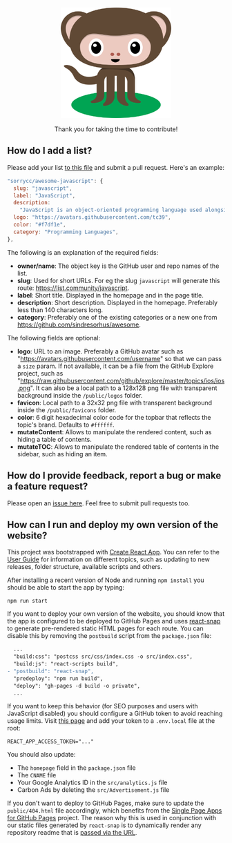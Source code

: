 <p align="center">
  <a href="https://list.community/">
    <img alt="Octomonkey says thanks!" src="../public/octomonkey.svg" width="256" height="256">
  </a>
</p>

<p align="center">
  Thank you for taking the time to contribute!
</p>

## How do I add a list?

Please add your list [to this file](../src/lists.js) and submit a pull request. Here's an example:

```js
"sorrycc/awesome-javascript": {
  slug: "javascript",
  label: "JavaScript",
  description:
    "JavaScript is an object-oriented programming language used alongside HTML and CSS to give functionality to web pages.",
  logo: "https://avatars.githubusercontent.com/tc39",
  color: "#f7df1e",
  category: "Programming Languages",
},
```

The following is an explanation of the required fields:

* **owner/name**: The object key is the GitHub user and repo names of the list.
* **slug**: Used for short URLs. For eg the slug `javascript` will generate this route: https://list.community/javascript.
* **label**: Short title. Displayed in the homepage and in the page title.
* **description**: Short description. Displayed in the homepage. Preferably less than 140 characters long.
* **category**: Preferably one of the existing categories or a new one from https://github.com/sindresorhus/awesome.

The following fields are optional:

* **logo**: URL to an image. Preferably a GitHub avatar such as "https://avatars.githubusercontent.com/username" so that we can pass a `size` param. If not available, it can be a file from the GitHub Explore project, such as "https://raw.githubusercontent.com/github/explore/master/topics/ios/ios.png". It can also be a local path to a 128x128 png file with transparent background inside the `/public/logos` folder.
* **favicon**: Local path to a 32x32 png file with transparent background inside the `/public/favicons` folder.
* **color**: 6 digit hexadecimal color code for the topbar that reflects the topic's brand. Defaults to `#ffffff`.
* **mutateContent**: Allows to manipulate the rendered content, such as hiding a table of contents.
* **mutateTOC**: Allows to manipulate the rendered table of contents in the sidebar, such as hiding an item.

## How do I provide feedback, report a bug or make a feature request?

Please open an [issue here](https://github.com/listcommunity/support/issues).
Feel free to submit pull requests too.

## How can I run and deploy my own version of the website?

This project was bootstrapped with [Create React App](https://github.com/facebookincubator/create-react-app).
You can refer to the [User Guide](https://github.com/facebook/create-react-app/blob/master/packages/react-scripts/template/README.md)
for information on different topics, such as updating to new releases, folder structure, available scripts and others.

After installing a recent version of Node and running `npm install` you should be able to start the app by typing:

```
npm run start
```

If you want to deploy your own version of the website, you should know that the app is configured to be deployed to GitHub Pages
and uses [react-snap](https://github.com/stereobooster/react-snap) to generate pre-rendered static HTML pages for each route.
You can disable this by removing the `postbuild` script from the `package.json` file:

```diff
  ...
  "build:css": "postcss src/css/index.css -o src/index.css",
  "build:js": "react-scripts build",
- "postbuild": "react-snap",
  "predeploy": "npm run build",
  "deploy": "gh-pages -d build -o private",
  ...
```

If you want to keep this behavior (for SEO purposes and users with JavaScript disabled) you should configure a
GitHub token to avoid reaching usage limits. Visit [this page](https://github.com/settings/tokens/new)
and add your token to a `.env.local` file at the root:

```
REACT_APP_ACCESS_TOKEN="..."
```

You should also update:

* The `homepage` field in the `package.json` file
* The `CNAME` file
* Your Google Analytics ID in the `src/analytics.js` file
* Carbon Ads by deleting the `src/Advertisement.js` file

If you don't want to deploy to GitHub Pages, make sure to update the `public/404.html` file accordingly,
which benefits from the [Single Page Apps for GitHub Pages](https://github.com/rafrex/spa-github-pages) project.
The reason why this is used in conjunction with our static files generated by `react-snap`
is to dynamically render any repository readme that is [passed via the URL](https://list.community/listcommunity/support).
